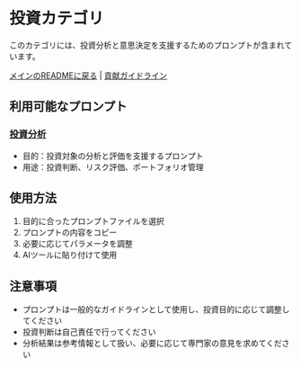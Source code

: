 # 投資カテゴリ

このカテゴリには、投資分析と意思決定を支援するためのプロンプトが含まれています。

[メインのREADMEに戻る](../README.md) | [貢献ガイドライン](../CONTRIBUTING.md)

## 利用可能なプロンプト

### [投資分析](投資分析.md)
- 目的：投資対象の分析と評価を支援するプロンプト
- 用途：投資判断、リスク評価、ポートフォリオ管理

## 使用方法

1. 目的に合ったプロンプトファイルを選択
2. プロンプトの内容をコピー
3. 必要に応じてパラメータを調整
4. AIツールに貼り付けて使用

## 注意事項

- プロンプトは一般的なガイドラインとして使用し、投資目的に応じて調整してください
- 投資判断は自己責任で行ってください
- 分析結果は参考情報として扱い、必要に応じて専門家の意見を求めてください 